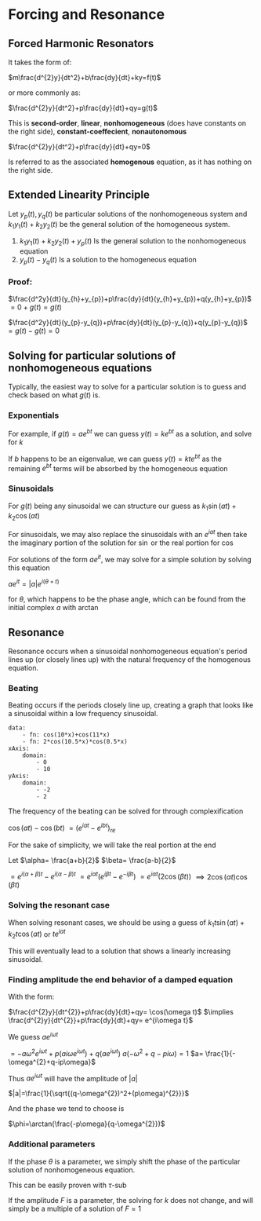 # Forcing and Resonance

## Forced Harmonic Resonators

It takes the form of:

$m\frac{d^{2}y}{dt^2}+b\frac{dy}{dt}+ky=f(t)$

or more commonly as:

$\frac{d^{2}y}{dt^2}+p\frac{dy}{dt}+qy=g(t)$

This is **second-order**, **linear**, **nonhomogeneous** (does have constants on the right side), **constant-coeffecient**, **nonautonomous**

$\frac{d^{2}y}{dt^2}+p\frac{dy}{dt}+qy=0$

Is referred to as the associated **homogenous** equation, as it has nothing on the right side.

## Extended Linearity Principle

Let $y_{p}(t),y_{q}(t)$ be particular solutions of the nonhomogeneous system and $k_1y_{1}(t)+k_2y_2(t)$ be the general solution of the homogeneous system.

1. $k_1y_{1}(t)+k_2y_2(t)+y_p(t)$
   Is the general solution to the nonhomogeneous equation
2. $y_{p}(t)-y_{q}(t)$
   Is a solution to the homogeneous equation

### Proof:

$\frac{d^2y}{dt}(y_{h}+y_{p})+p\frac{dy}{dt}(y_{h}+y_{p})+q(y_{h}+y_{p})$
$=0+g(t)=g(t)$

$\frac{d^2y}{dt}(y_{p}-y_{q})+p\frac{dy}{dt}(y_{p}-y_{q})+q(y_{p}-y_{q})$
$=g(t)-g(t)=0$

## Solving for particular solutions of nonhomogeneous equations

Typically, the easiest way to solve for a particular solution is to guess and check based on what $g(t)$ is.

### Exponentials

For example, if $g(t)=ae^{bt}$ we can guess $y(t)=ke^{bt}$ as a solution, and solve for $k$

If $b$ happens to be an eigenvalue, we can guess $y(t)=kte^{bt}$ as the remaining $e^{bt}$ terms will be absorbed by the homogeneous equation

### Sinusoidals

For $g(t)$ being any sinusoidal we can structure our guess as $k_{1}\sin (at)+k_{2}\cos(at)$

For sinusoidals, we may also replace the sinusoidals with an $e^{iat}$ then take the imaginary portion of the solution for $\sin$ or the real portion for $\cos$

For solutions of the form $ae^{it}$, we may solve for a simple solution by solving this equation

$ae^{it}= |a|e^{i(\theta+t)}$

for $\theta$, which happens to be the phase angle, which can be found from the initial complex $a$ with $\arctan$

## Resonance

Resonance occurs when a sinusoidal nonhomogeneous equation's period lines up (or closely lines up) with the natural frequency of the homogenous equation.

### Beating

Beating occurs if the periods closely line up, creating a graph that looks like a sinusoidal within a low frequency sinusoidal.

```function-plot
data:
	- fn: cos(10*x)+cos(11*x)
	- fn: 2*cos(10.5*x)*cos(0.5*x)
xAxis:
	domain:
		- 0
		- 10
yAxis:
	domain:
		- -2
		- 2
```

The frequency of the beating can be solved for through complexification

$\cos(at)-\cos(bt)$
$=(e^{iat}-e^{ibt})_{re}$

For the sake of simplicity, we will take the real portion at the end

Let
$\alpha= \frac{a+b}{2}$
$\beta= \frac{a-b}{2}$

$=e^{i(\alpha+\beta)t}-e^{i(\alpha-\beta)t}$
$=e^{i\alpha t}(e^{i\beta t}-e^{-i\beta t})$
$=e^{i\alpha t}(2\cos(\beta t))$
$\implies2\cos(\alpha t)\cos(\beta t)$

### Solving the resonant case

When solving resonant cases, we should be using a guess of $k_1t\sin(at)+k_2t\cos(at)$ or $te^{iat}$

This will eventually lead to a solution that shows a linearly increasing sinusoidal.

### Finding amplitude the end behavior of a damped equation

With the form:

$\frac{d^{2}y}{dt^{2}}+p\frac{dy}{dt}+qy= \cos(\omega t)$
$\implies \frac{d^{2}y}{dt^{2}}+p\frac{dy}{dt}+qy= e^{i\omega t}$

We guess $ae^{i\omega t}$

$=-a\omega^{2}e^{i\omega t}+p(ai\omega e^{i\omega t})+q(ae^{i\omega t})$
$a(-\omega^{2}+q-pi\omega)=1$
$a= \frac{1}{-\omega^{2}+q-ip\omega}$

Thus $ae^{i\omega t}$ will have the amplitude of $|a|$

$|a|=\frac{1}{\sqrt{(q-\omega^{2})^2+(p\omega)^{2}}}$

And the phase we tend to choose is 

$\phi=\arctan(\frac{-p\omega}{q-\omega^{2}})$

### Additional parameters

If the phase $\theta$ is a parameter, we simply shift the phase of the particular solution of nonhomogeneous equation.

This can be easily proven with $\tau$-sub

If the amplitude $F$ is a parameter, the solving for $k$ does not change, and will simply be a multiple of a solution of $F=1$
